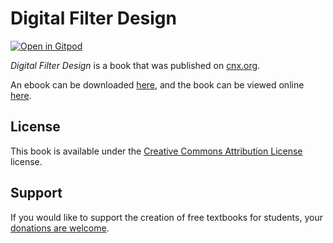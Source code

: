 # Digital Filter Design

[![Open in Gitpod](https://gitpod.io/button/open-in-gitpod.svg)](https://gitpod.io/from-referrer/)

_Digital Filter Design_ is a book that was published on [cnx.org](https://cnx.org/).

An ebook can be downloaded [here](https://github.com/cnx-user-books/cnxbook-digital-filter-design/releases/latest), and the book can be viewed online [here](https://github.com/cnx-user-books/cnxbook-digital-filter-design/releases/latest).

## License
This book is available under the [Creative Commons Attribution License](./LICENSE) license.

## Support
If you would like to support the creation of free textbooks for students, your [donations are welcome](https://riceconnect.rice.edu/donation/support-openstax-banner).
